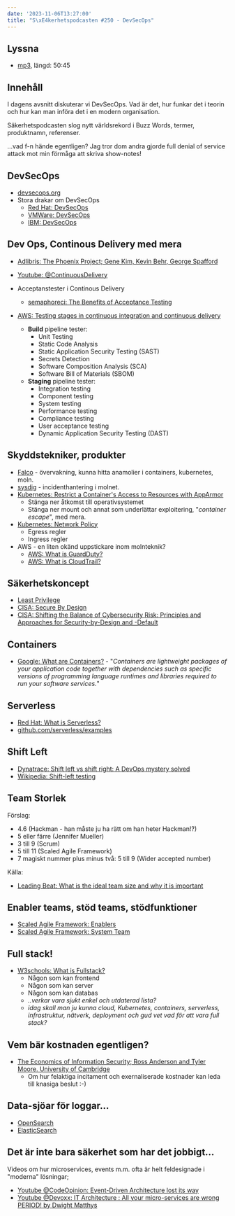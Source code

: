 ```yaml
---
date: '2023-11-06T13:27:00'
title: "S\xE4kerhetspodcasten #250 - DevSecOps"
---
```

## Lyssna
* [mp3](https://traffic.libsyn.com/secure/sakerhetspodcasten/2023-10-18_DevSecOps.mp3?dest-id=117848), längd: 50:45

## Innehåll
I dagens avsnitt diskuterar vi DevSecOps. Vad är det, hur funkar det i teorin och
hur kan man införa det i en modern organisation.

Säkerhetspodcasten slog nytt världsrekord i Buzz Words, termer, produktnamn, referenser.

...vad f-n hände egentligen?
Jag tror dom andra gjorde full denial of service attack mot min förmåga att skriva show-notes!

## DevSecOps

* [devsecops.org](https://www.devsecops.org/)
* Stora drakar om DevSecOps
  * [Red Hat: DevSecOps](https://www.redhat.com/en/topics/devops/what-is-devsecops)
  * [VMWare: DevSecOps](https://www.vmware.com/se/topics/glossary/content/devsecops.html)
  * [IBM: DevSecOps](https://www.ibm.com/topics/devsecops)

## Dev Ops, Continous Delivery med mera

* [Adlibris: The Phoenix Project;  Gene Kim, Kevin Behr, George Spafford](https://www.adlibris.com/se/bok/the-phoenix-project-9781942788294)
* [Youtube: @ContinuousDelivery](https://www.youtube.com/@ContinuousDelivery)

* Acceptanstester i Continous Delivery
  * [semaphoreci: The Benefits of Acceptance Testing](https://semaphoreci.com/blog/the-benefits-of-acceptance-testing)

* [AWS: Testing stages in continuous integration and continuous delivery](https://docs.aws.amazon.com/whitepapers/latest/practicing-continuous-integration-continuous-delivery/testing-stages-in-continuous-integration-and-continuous-delivery.html)
  * **Build** pipeline tester:
    * Unit Testing
    * Static Code Analysis
    * Static Application Security Testing (SAST)
    * Secrets Detection
    * Software Composition Analysis (SCA)
    * Software Bill of Materials (SBOM)
  * **Staging** pipeline tester:
    * Integration testing
    * Component testing
    * System testing
    * Performance testing
    * Compliance testing
    * User acceptance testing
    * Dynamic Application Security Testing (DAST)

## Skyddstekniker, produkter

* [Falco](https://falco.org/) - övervakning, kunna hitta anamolier i containers, kubernetes, moln.
* [sysdig](https://sysdig.com/) - incidenthantering i molnet.
* [Kubernetes: Restrict a Container's Access to Resources with AppArmor](https://kubernetes.io/docs/tutorials/security/apparmor/)
  * Stänga ner åtkomst till operativsystemet
  * Stänga ner mount och annat som underlättar exploitering, "_container escape_", med mera.
* [Kubernetes: Network Policy](https://kubernetes.io/docs/concepts/services-networking/network-policies/)
  * Egress regler
  * Ingress regler
* AWS - en liten okänd uppstickare inom molnteknik?
  * [AWS: What is GuardDuty?](https://docs.aws.amazon.com/guardduty/latest/ug/what-is-guardduty.html)
  * [AWS: What is CloudTrail?](https://docs.aws.amazon.com/awscloudtrail/latest/userguide/cloudtrail-user-guide.html)

## Säkerhetskoncept

* [Least Privilege](https://csrc.nist.gov/glossary/term/least_privilege)
* [CISA: Secure By Design](https://www.cisa.gov/securebydesign)
* [CISA: Shifting the Balance of Cybersecurity Risk: Principles and Approaches for Security-by-Design and -Default](https://www.cisa.gov/sites/default/files/2023-04/principles_approaches_for_security-by-design-default_508_0.pdf)

## Containers

* [Google: What are Containers?](https://cloud.google.com/learn/what-are-containers) -
  "_Containers are lightweight packages of your application code together with dependencies such as specific versions of programming language runtimes and libraries required to run your software services._"

## Serverless

* [Red Hat: What is Serverless?](https://www.redhat.com/en/topics/cloud-native-apps/what-is-serverless)
* [github.com/serverless/examples](https://github.com/serverless/examples)

## Shift Left

* [Dynatrace: Shift left vs shift right: A DevOps mystery solved](https://www.dynatrace.com/news/blog/what-is-shift-left-and-what-is-shift-right/)
* [Wikipedia: Shift-left testing](https://en.wikipedia.org/wiki/Shift-left_testing)

## Team Storlek

Förslag:

* 4.6 (Hackman - han måste ju ha rätt om han heter Hackman!?)
* 5 eller färre (Jennifer Mueller)
* 3 till 9 (Scrum)
* 5 till 11 (Scaled Agile Framework)
* 7 magiskt nummer plus minus två: 5 till 9 (Wider accepted number)

Källa:

* [Leading Beat: What is the ideal team size and why it is important](https://www.leadingbeat.com/what-is-the-ideal-team-size-and-why-it-is-important/)

## Enabler teams, stöd teams, stödfunktioner

* [Scaled Agile Framework: Enablers](https://scaledagileframework.com/enablers/)
* [Scaled Agile Framework: System Team](https://scaledagileframework.com/system-team/)

## Full stack!

* [W3schools: What is Fullstack?](https://www.w3schools.com/whatis/whatis_fullstack.asp)
  * Någon som kan frontend
  * Någon som kan server
  * Någon som kan databas
  * _..verkar vara sjukt enkel och utdaterad lista?_
  * _idag skall man ju kunna cloud, Kubernetes, containers, serverless, infrastruktur, nätverk, deployment och gud vet vad för att vara full stack?_

## Vem bär kostnaden egentligen?

* [The Economics of Information Security; Ross Anderson and Tyler Moore. University of Cambridge](https://www.cl.cam.ac.uk/~rja14/Papers/sciecon2.pdf)
  * Om hur felaktiga incitament och exernaliserade kostnader kan leda till knasiga beslut :-)

## Data-sjöar för loggar...

* [OpenSearch](https://opensearch.org/)
* [ElasticSearch](https://www.elastic.co/)

## Det är inte bara säkerhet som har det jobbigt...

Videos om hur microservices, events m.m. ofta är helt feldesignade i "moderna" lösningar;

* [Youtube @CodeOpinion: Event-Driven Architecture lost its way](https://www.youtube.com/watch?v=YusVrd9rHJU)
* [Youtube @Devoxx: IT Architecture : All your micro-services are wrong PERIOD! by Dwight Matthys](https://www.youtube.com/watch?v=Qf5gP10V-kY)


